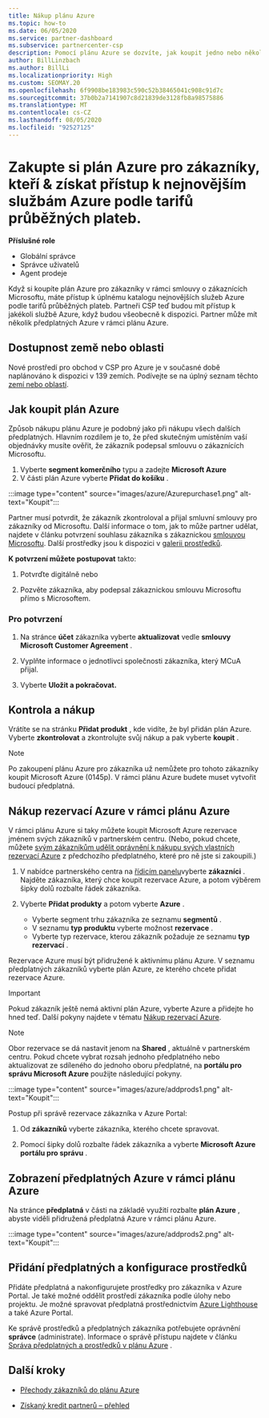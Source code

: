 ```yaml
---
title: Nákup plánu Azure
ms.topic: how-to
ms.date: 06/05/2020
ms.service: partner-dashboard
ms.subservice: partnercenter-csp
description: Pomocí plánu Azure se dozvíte, jak koupit jedno nebo několik předplatných Azure, rezervace Azure, nakonfigurovat prostředky a zobrazit nebo přidat předplatná.
author: BillLinzbach
ms.author: BillLi
ms.localizationpriority: High
ms.custom: SEOMAY.20
ms.openlocfilehash: 6f9908be183983c590c52b38465041c908c91d7c
ms.sourcegitcommit: 37b0b2a7141907c8d21839de3128fb8a98575886
ms.translationtype: MT
ms.contentlocale: cs-CZ
ms.lasthandoff: 08/05/2020
ms.locfileid: "92527125"
---
```

# <a name="purchase-the-azure-plan-for-customers--access-the-latest-azure-services-at-pay-as-you-go-rates"></a>Zakupte si plán Azure pro zákazníky, kteří & získat přístup k nejnovějším službám Azure podle tarifů průběžných plateb.

**Příslušné role**
- Globální správce
- Správce uživatelů
- Agent prodeje

Když si koupíte plán Azure pro zákazníky v rámci smlouvy o zákaznících Microsoftu, máte přístup k úplnému katalogu nejnovějších služeb Azure podle tarifů průběžných plateb. Partneři CSP teď budou mít přístup k jakékoli službě Azure, když budou všeobecně k dispozici. Partner může mít několik předplatných Azure v rámci plánu Azure. 

## <a name="countryregion-availability"></a>Dostupnost země nebo oblasti
Nové prostředí pro obchod v CSP pro Azure je v současné době naplánováno k dispozici v 139 zemích. Podívejte se na úplný seznam těchto [zemí nebo oblastí](https://query.prod.cms.rt.microsoft.com/cms/api/am/binary/RE3QN0x). 

## <a name="how-to-purchase-azure-plan"></a>Jak koupit plán Azure

Způsob nákupu plánu Azure je podobný jako při nákupu všech dalších předplatných. Hlavním rozdílem je to, že před skutečným umístěním vaší objednávky musíte ověřit, že zákazník podepsal smlouvu o zákaznících Microsoftu.

1. Vyberte **segment komerčního** typu a zadejte **Microsoft Azure** 
2. V části plán Azure vyberte **Přidat do košíku** .

:::image type="content" source="images/azure/Azurepurchase1.png" alt-text="Koupit":::

Partner musí potvrdit, že zákazník zkontroloval a přijal smluvní smlouvy pro zákazníky od Microsoftu. Další informace o tom, jak to může partner udělat, najdete v článku potvrzení souhlasu zákazníka s zákaznickou [smlouvou Microsoftu](confirm-customer-agreement.md). Další prostředky jsou k dispozici v [galerii prostředků](https://partner.microsoft.com/resources/collection/Microsoft-Customer-Agreement-in-the-CSP-program#/).

**K potvrzení můžete postupovat** takto: 

1. Potvrďte digitálně nebo

2. Pozvěte zákazníka, aby podepsal zákaznickou smlouvu Microsoftu přímo s Microsoftem. 

### <a name="to-confirm"></a>Pro potvrzení 

1. Na stránce **účet** zákazníka vyberte **aktualizovat** vedle **smlouvy Microsoft Customer Agreement** .  

2. Vyplňte informace o jednotlivci společnosti zákazníka, který MCuA přijal.

3. Vyberte **Uložit a pokračovat.**  

## <a name="review-and-buy"></a>Kontrola a nákup

Vrátíte se na stránku **Přidat produkt** , kde vidíte, že byl přidán plán Azure. Vyberte **zkontrolovat** a zkontrolujte svůj nákup a pak vyberte **koupit** . 

>[!Note]
>Po zakoupení plánu Azure pro zákazníka už nemůžete pro tohoto zákazníky koupit Microsoft Azure (0145p). V rámci plánu Azure budete muset vytvořit budoucí předplatná.

## <a name="purchase-azure-reservations-under-the-azure-plan"></a>Nákup rezervací Azure v rámci plánu Azure 
  
V rámci plánu Azure si taky můžete koupit Microsoft Azure rezervace jménem svých zákazníků v partnerském centru. (Nebo, pokud chcete, můžete [svým zákazníkům udělit oprávnění k nákupu svých vlastních rezervací Azure](give-customers-permission.md) z předchozího předplatného, které pro ně jste si zakoupili.)

1. V nabídce partnerského centra na [řídicím panelu](https://partner.microsoft.com/dashboard/)vyberte **zákazníci** . Najděte zákazníka, který chce koupit rezervace Azure, a potom výběrem šipky dolů rozbalte řádek zákazníka.

2. Vyberte **Přidat produkty** a potom vyberte **Azure** . 

   - Vyberte segment trhu zákazníka ze seznamu **segmentů** .
   - V seznamu **typ produktu** vyberte možnost **rezervace** .
   - Vyberte typ rezervace, kterou zákazník požaduje ze seznamu **typ rezervací** .

Rezervace Azure musí být přidružené k aktivnímu plánu Azure. V seznamu předplatných zákazníků vyberte plán Azure, ze kterého chcete přidat rezervace Azure. 

>[!Important] 
>Pokud zákazník ještě nemá aktivní plán Azure, vyberte Azure a přidejte ho hned teď. Další pokyny najdete v tématu [Nákup rezervací Azure](azure-reservations-buying.md#purchase-azure-reservations).

>[!Note]
>Obor rezervace se dá nastavit jenom na **Shared** , aktuálně v partnerském centru. Pokud chcete vybrat rozsah jednoho předplatného nebo aktualizovat ze sdíleného do jednoho oboru předplatné, na **portálu pro správu Microsoft Azure** použijte následující pokyny. 

:::image type="content" source="images/azure/addprods1.png" alt-text="Koupit":::

Postup při správě rezervace zákazníka v Azure Portal: 

1. Od **zákazníků** vyberte zákazníka, kterého chcete spravovat. 

2. Pomocí šipky dolů rozbalte řádek zákazníka a vyberte **Microsoft Azure portálu pro správu** .  
 
## <a name="view-azure-subscriptions-under-the-azure-plan"></a>Zobrazení předplatných Azure v rámci plánu Azure

Na stránce **předplatná** v části na základě využití rozbalte **plán Azure** , abyste viděli přidružená předplatná Azure v rámci plánu Azure.

:::image type="content" source="images/azure/addprods2.png" alt-text="Koupit"::: 


## <a name="add-subscriptions-and-configure-resources"></a>Přidání předplatných a konfigurace prostředků

Přidáte předplatná a nakonfigurujete prostředky pro zákazníka v Azure Portal. Je také možné oddělit prostředí zákazníka podle úlohy nebo projektu. Je možné spravovat předplatná prostřednictvím [Azure Lighthouse](https://azure.microsoft.com/services/azure-lighthouse/) a také Azure Portal. 

Ke správě prostředků a předplatných zákazníka potřebujete oprávnění **správce** (administrate). Informace o správě přístupu najdete v článku [Správa předplatných a prostředků v plánu Azure](azure-plan-manage.md) .

## <a name="next-steps"></a>Další kroky

- [Přechody zákazníků do plánu Azure](azure-plan-transition.md)

- [Získaný kredit partnerů – přehled](partner-earned-credit.md)
